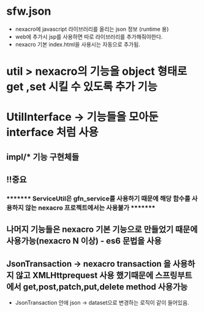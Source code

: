 # sfw.json
- nexacro에 javascript 라이브러리를 올리는 json 정보 (runtime 용)
- web에 추가시 jsp를 사용하면 따로 라이브러리를 추가해줘야한다.
- nexacro 기본 index.html을 사용시는 자동으로 추가됨.

# util > nexacro의 기능을 object 형태로 get ,set 시킬 수 있도록 추가 기능

# UtilInterface -> 기능들을 모아둔 interface 처럼 사용

## impl/* 기능 구현체들

## !!중요
### ******* ServiceUtil은 gfn_service를 사용하기 때문에 해당 함수를 사용하지 않는 nexacro 프로젝트에서는 사용불가 *******

## 나머지 기능들은 nexacro 기본 기능으로 만들었기 때문에 사용가능(nexacro N 이상) - es6 문법을 사용

## JsonTransaction -> nexacro transaction 을 사용하지 않고 XMLHttprequest 사용 했기때문에 스프링부트에서 get,post,patch,put,delete method 사용가능
- JsonTransaction 안에 json -> dataset으로 변경하는 로직이 같이 들어있음.